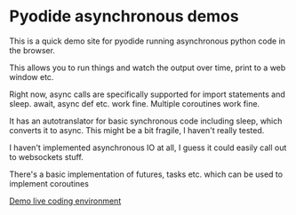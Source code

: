 # Pyodide asynchronous demos

This is a quick demo site for pyodide running asynchronous python code in the browser.

This allows you to run things and watch the output over time, print to a web window etc. 

Right now, async calls are specifically supported for import statements and sleep. await, async def etc. work fine. Multiple coroutines work fine.

It has an autotranslator for basic synchronous code including sleep, which converts it to async. This might be a bit fragile, I haven't really tested.

I haven't implemented asynchronous IO at all, I guess it could easily call out to websockets stuff.

There's a basic implementation of futures, tasks etc. which can be used to implement coroutines

[Demo live coding environment](async_pyodide_demo.html)
